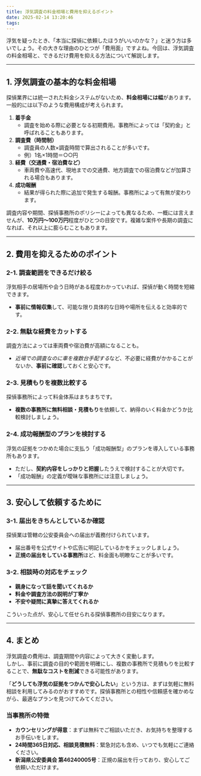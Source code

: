 ```yaml
---
title: 浮気調査の料金相場と費用を抑えるポイント
date: 2025-02-14 13:20:46
tags:
---
```


浮気を疑ったとき、「本当に探偵に依頼したほうがいいのかな？」と迷う方は多いでしょう。その大きな理由のひとつが「費用面」ですよね。今回は、浮気調査の料金相場と、できるだけ費用を抑える方法について解説します。

---

## **1\. 浮気調査の基本的な料金相場**

探偵業界には統一された料金システムがないため、**料金相場には幅**があります。一般的には以下のような費用構成が考えられます。

1. **着手金**
    * 調査を始める際に必要となる初期費用。事務所によっては「契約金」と呼ばれることもあります。
2. **調査費（時間制）**
    * 調査員の人数×調査時間で算出されることが多いです。
    * 例）1名×1時間＝○○円
3. **経費（交通費・宿泊費など）**
    * 車両費や高速代、現地までの交通費、地方調査での宿泊費などが加算される場合もあります。
4. **成功報酬**
    * 結果が得られた際に追加で発生する報酬。事務所によって有無が変わります。

調査内容や期間、探偵事務所のポリシーによっても異なるため、一概には言えませんが、**10万円～100万円**程度がひとつの目安です。複雑な案件や長期の調査になれば、それ以上に膨らむこともあります。

---

## **2\. 費用を抑えるためのポイント**

### **2-1. 調査範囲をできるだけ絞る**

浮気相手の居場所や会う日時がある程度わかっていれば、探偵が動く時間を短縮できます。

* **事前に情報収集**して、可能な限り具体的な日時や場所を伝えると効率的です。

### **2-2. 無駄な経費をカットする**

調査方法によっては車両費や宿泊費が高額になることも。

* *近場での調査なのに車を複数台手配する*など、不必要に経費がかかることがないか、**事前に確認**しておくと安心です。

### **2-3. 見積もりを複数比較する**

探偵事務所によって料金体系はまちまちです。

* **複数の事務所に無料相談・見積もり**を依頼して、納得のいく料金かどうか比較検討しましょう。

### **2-4. 成功報酬型のプランを検討する**

浮気の証拠をつかめた場合に支払う「成功報酬型」のプランを導入している事務所もあります。

* ただし、**契約内容をしっかりと把握**したうえで検討することが大切です。
* 「成功報酬」の定義が曖昧な事務所には注意しましょう。

---

## **3\. 安心して依頼するために**

### **3-1. 届出をきちんとしているか確認**

探偵業は管轄の公安委員会への届出が義務付けられています。

* 届出番号を公式サイトや広告に明記しているかをチェックしましょう。
* **正規の届出をしている事務所**ほど、料金面も明瞭なことが多いです。

### **3-2. 相談時の対応をチェック**

* **親身になって話を聞いてくれるか**
* **料金や調査方法の説明が丁寧か**
* **不安や疑問に真摯に答えてくれるか**

こういった点が、安心して任せられる探偵事務所の目安になります。

---

## **4\. まとめ**

浮気調査の費用は、調査期間や内容によって大きく変動します。  
しかし、事前に調査の目的や範囲を明確にし、複数の事務所で見積もりを比較することで、**無駄なコストを削減**できる可能性があります。

「**どうしても浮気の証拠をつかんで安心したい**」という方は、まずは気軽に無料相談を利用してみるのがおすすめです。探偵事務所との相性や信頼感を確かめながら、最適なプランを見つけてみてください。

### **当事務所の特徴**

* **カウンセリングが得意**：まずは無料でご相談いただき、お気持ちを整理するお手伝いをします。
* **24時間365日対応、相談見積無料**：緊急対応も含め、いつでも気軽にご連絡ください。
* **新潟県公安委員会 第46240005号**：正規の届出を行っており、安心してご依頼いただけます。


